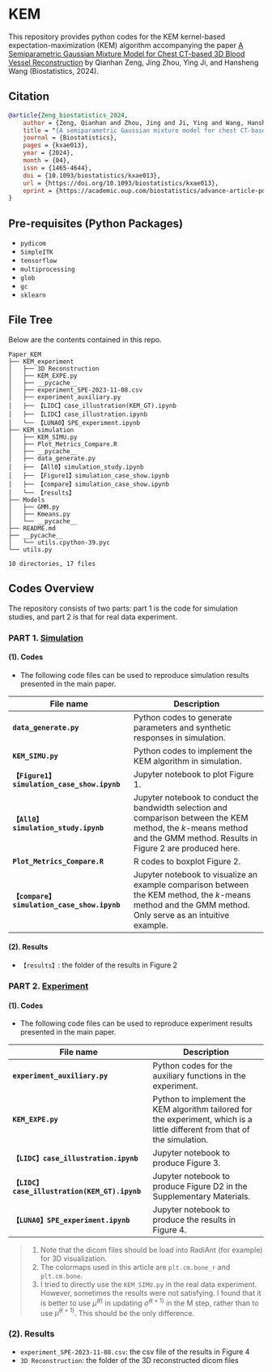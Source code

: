 # KEM

This repository provides python codes for the KEM kernel-based expectation-maximization (KEM) algorithm accompanying the paper [A Semiparametric Gaussian Mixture Model for Chest CT-based 3D Blood Vessel Reconstruction](https://doi.org/10.1093/biostatistics/kxae013) by Qianhan Zeng, Jing Zhou, Ying Ji, and Hansheng Wang (Biostatistics, 2024).

## Citation
```bibtex
@article{Zeng_biostatistics_2024,
    author = {Zeng, Qianhan and Zhou, Jing and Ji, Ying and Wang, Hansheng},
    title = "{A semiparametric Gaussian mixture model for chest CT-based 3D blood vessel reconstruction}",
    journal = {Biostatistics},
    pages = {kxae013},
    year = {2024},
    month = {04},
    issn = {1465-4644},
    doi = {10.1093/biostatistics/kxae013},
    url = {https://doi.org/10.1093/biostatistics/kxae013},
    eprint = {https://academic.oup.com/biostatistics/advance-article-pdf/doi/10.1093/biostatistics/kxae013/58914368/kxae013.pdf},
}
```

## Pre-requisites (Python Packages)

- `pydicom`
- `SimpleITK`
- `tensorflow`
- `multiprocessing`
- `glob`
- `gc`
- `sklearn`


## File Tree

Below are the contents contained in this repo.

```
Paper_KEM
├── KEM_experiment
│   ├── 3D Reconstruction
│   ├── KEM_EXPE.py
│   ├── __pycache__
│   ├── experiment_SPE-2023-11-08.csv
│   ├── experiment_auxiliary.py
│   ├── 【LIDC】case_illustration(KEM_GT).ipynb
│   ├── 【LIDC】case_illustration.ipynb
│   └── 【LUNA0】SPE_experiment.ipynb
├── KEM_simulation
│   ├── KEM_SIMU.py
│   ├── Plot_Metrics_Compare.R
│   ├── __pycache__
│   ├── data_generate.py
│   ├── 【All0】simulation_study.ipynb
│   ├── 【Figure1】simulation_case_show.ipynb
│   ├── 【compare】simulation_case_show.ipynb
│   └── 【results】
├── Models
│   ├── GMM.py
│   ├── Kmeans.py
│   └── __pycache__
├── README.md
├── __pycache__
│   └── utils.cpython-39.pyc
└── utils.py

10 directories, 17 files
```



## Codes Overview

The repository consists of two parts: part 1 is the code for simulation studies, and part 2 is that for real data experiment.

### PART 1. [Simulation](/KEM_simulation/)

#### (1). Codes

- The following code files can be used to reproduce simulation results presented in the main paper.


|File name| Description |
|-------------|---------------|
|**`data_generate.py`**| Python codes to generate parameters and synthetic responses in simulation. |
|**`KEM_SIMU.py`**| Python codes to implement the KEM algorithm in simulation. |
|**`【Figure1】simulation_case_show.ipynb`**| Jupyter notebook to plot Figure 1. |
|**`【All0】simulation_study.ipynb`**| Jupyter notebook to conduct the bandwidth selection and comparison between the KEM method, the $k$-means method and the GMM method. Results in Figure 2 are produced here.|
|**`Plot_Metrics_Compare.R`**| R codes to boxplot Figure 2. |
|**`【compare】simulation_case_show.ipynb`**| Jupyter notebook to visualize an example comparison between the KEM method, the $k$-means method and the GMM method. Only serve as an intuitive example.|

#### (2). Results

- `【results】`: the folder of the results in Figure 2


### PART 2. [Experiment](/KEM_experiment/)

#### (1). Codes

- The following code files can be used to reproduce experiment results presented in the main paper.

|File name| Description |
|-------------|---------------|
|**`experiment_auxiliary.py`**| Python codes for the auxiliary functions in the experiment. |
|**`KEM_EXPE.py`**| Python to implement the KEM algorithm tailored for the experiment, which is a little different from that of the simulation. |
|**`【LIDC】case_illustration.ipynb`**| Jupyter notebook to produce Figure 3.|
|**`【LIDC】case_illustration(KEM_GT).ipynb`**| Jupyter notebook to produce Figure D2 in the Supplementary Materials.|
|**`【LUNA0】SPE_experiment.ipynb`**| Jupyter notebook to produce the results in Figure 4. |


> 1. Note that the dicom files should be load into RadiAnt (for example) for 3D visualization.
> 2. The colormaps used in this article are `plt.cm.bone_r` and `plt.cm.bone`.
> 3. I tried to directly use the `KEM_SIMU.py` in the real data experiment. However, sometimes the results were not satisfying. I found that it is better to use $\hat\mu^{(t)}$ in updating $\hat\sigma^{(t+1)}$ in the M step, rather than to use $\hat\mu^{(t+1)}$. This should be the only difference.


### (2). Results

- `experiment_SPE-2023-11-08.csv`: the csv file of the results in Figure 4
- `3D Reconstruction`: the folder of the 3D reconstructed dicom files

